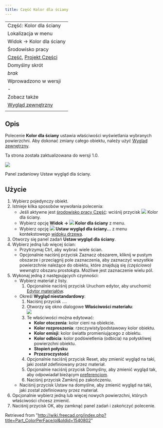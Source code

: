```yaml
---
title: Część Kolor dla ściany
---
```

|  |
| --- |
| Część: Kolor dla ściany |
| Lokalizacja w menu |
| Widok → Kolor dla ściany |
| Środowisko pracy |
| [Część](/Part_Workbench/pl "Part Workbench/pl"), [Projekt Części](/PartDesign_Workbench/pl "PartDesign Workbench/pl") |
| Domyślny skrót |
| *brak* |
| Wprowadzono w wersji |
| - |
| Zobacz także |
| [Wygląd zewnętrzny](/Std_SetAppearance/pl "Std SetAppearance/pl") |
|  |

## Opis

Polecenie **Kolor dla ściany** ustawia właściwości wyświetlania wybranych powierzchni. Aby dokonać zmiany całego obiektu, należy użyć [Wygląd zewnętrzny](/Std_SetAppearance/pl "Std SetAppearance/pl").

Ta strona została zaktualizowana do wersji 1.0.

![](/images/Part_ColorPerFace_Taskpanel.png)

Panel zadaniowy Ustaw wygląd dla ściany.

## Użycie

1. Wybierz pojedynczy obiekt.
2. Istnieje kilka sposobów wywołania polecenia:
   * Jeśli aktywne jest [środowisko pracy Część](/Part_Workbench/pl "Part Workbench/pl"): wciśnij przycisk ![](/images/Part_ColorPerFace.svg) Kolor dla ściany.
   * Wybierz opcję **Widok → ![](/images/Part_ColorPerFace.svg) Kolor dla ściany** z menu.
   * Wybierz opcję **![](/images/Part_ColorPerFace.svg) Ustaw wygląd dla ściany...** z menu kontekstowego [widoku drzewa](/Tree_view/pl "Tree view/pl").
3. Otworzy się panel zadań **Ustaw wygląd dla ściany**.
4. Wybierz jedną lub więcej ścian:
   * Przytrzymaj Ctrl, aby wybrać wiele ścian.
   * Opcjonalnie naciśnij przycisk Zaznacz obszarem, kliknij w pustym obszarze i przeciągnij pole zaznaczenia, aby zaznaczyć wszystkie powierzchnie należące do obiektu, które znajdują się *(częściowo)* wewnątrz obszaru prostokąta. Możliwe jest zaznaczenie wielu pól.
5. Wykonaj jedną z następujących czynności:
   * Wybierz materiał z listy.
     1. Opcjonalnie naciśnij przycisk Uruchom edytor, aby uruchomić [Edytor materiałów](/Material_Edit/pl "Material Edit/pl").
   * Określ **Wygląd niestandardowy**:
     1. Naciśnij przycisk ....
     2. Otworzy się okno dialogowe **Właściwości materiału**:  
        ![](/images/Material_Properties_Dialog.png)
     3. Te właściwości można edytować:
        + **Kolor otoczenia**: kolor cieni na obiekcie.
        + **Kolor rozproszenia**: rzeczywisty/podstawowy kolor obiektu.
        + **Kolor emisji**: kolor światła promieniującego z obiektu.
        + **Kolor odbicia**: kolor podświetlenia (odbicia) na połyskliwej powierzchni obiektu.
        + **Stopień połysku**
        + **Przezroczystość**
     4. Opcjonalnie naciśnij przycisk Reset, aby zmienić wygląd na taki, jaki został zdefiniowany przez materiał.
     5. Opcjonalnie naciśnij przycisk Domyślny, aby zmienić wygląd tak, aby odpowiadał bieżącym [preferencjom](/PartDesign_Preferences/pl#Shape_appearance "PartDesign Preferences/pl").
     6. Naciśnij przycisk Zamknij po zakończeniu.
   * Naciśnij przycisk Ustaw na domyślne, aby zmienić wygląd na taki, jaki został zdefiniowany przez materiał.
6. Opcjonalnie wybierz jedną lub więcej nowych powierzchni, których właściwości chcesz zmienić.
7. Naciśnij przycisk OK, aby zamknąć panel zadań i zakończyć polecenie.

Retrieved from "<http://wiki.freecad.org/index.php?title=Part_ColorPerFace/pl&oldid=1540802>"